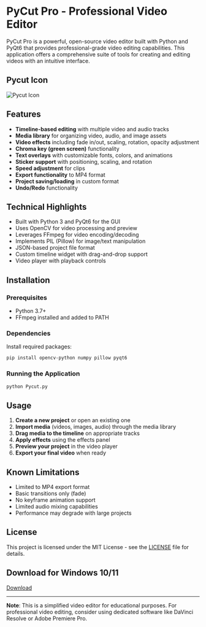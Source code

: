 # PyCut Pro - Professional Video Editor

PyCut Pro is a powerful, open-source video editor built with Python and PyQt6 that provides professional-grade video editing capabilities. This application offers a comprehensive suite of tools for creating and editing videos with an intuitive interface.


## Pycut Icon
![Pycut Icon](./icon.ico)
## Features

- **Timeline-based editing** with multiple video and audio tracks
- **Media library** for organizing video, audio, and image assets
- **Video effects** including fade in/out, scaling, rotation, opacity adjustment
- **Chroma key (green screen)** functionality
- **Text overlays** with customizable fonts, colors, and animations
- **Sticker support** with positioning, scaling, and rotation
- **Speed adjustment** for clips
- **Export functionality** to MP4 format
- **Project saving/loading** in custom format
- **Undo/Redo** functionality

## Technical Highlights

- Built with Python 3 and PyQt6 for the GUI
- Uses OpenCV for video processing and preview
- Leverages FFmpeg for video encoding/decoding
- Implements PIL (Pillow) for image/text manipulation
- JSON-based project file format
- Custom timeline widget with drag-and-drop support
- Video player with playback controls

## Installation

### Prerequisites
- Python 3.7+
- FFmpeg installed and added to PATH

### Dependencies
Install required packages:
```bash
pip install opencv-python numpy pillow pyqt6
```

### Running the Application
```bash
python Pycut.py
```

## Usage

1. **Create a new project** or open an existing one
2. **Import media** (videos, images, audio) through the media library
3. **Drag media to the timeline** on appropriate tracks
4. **Apply effects** using the effects panel
5. **Preview your project** in the video player
6. **Export your final video** when ready

## Known Limitations

- Limited to MP4 export format
- Basic transitions only (fade)
- No keyframe animation support
- Limited audio mixing capabilities
- Performance may degrade with large projects

## License

This project is licensed under the MIT License - see the [LICENSE](LICENSE) file for details.

## Download for Windows 10/11

[Download](./dist/Pycut.exe)

---

**Note**: This is a simplified video editor for educational purposes. For professional video editing, consider using dedicated software like DaVinci Resolve or Adobe Premiere Pro.